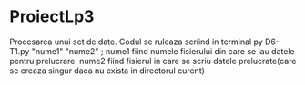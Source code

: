 # ProiectLp3
Procesarea unui set de date.
Codul se ruleaza scriind in terminal py D6-T1.py "nume1" "nume2" ; 
  nume1 fiind numele fisierului din care se iau datele pentru prelucrare.
  nume2 fiind fisierul in care se scriu datele prelucrate(care se creaza singur daca nu exista in directorul curent)
